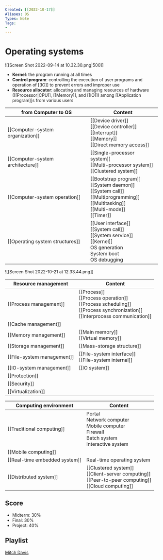```yaml
---
Created: [[2022-10-17]]
Aliases: OS
Types: Note
Tags: 
- 
---
```

# Operating systems
![[Screen Shot 2022-09-14 at 10.32.30.png|500]]
- **Kernel**: the program running at all times
- **Control program**: controlling the execution of user programs and operation of [[IO]] to prevent errors and improper use
- **Resource allocator**: allocating and managing resources of hardware ([[Processor|CPU]], [[Memory]], and [[IO]]) among [[Application program]]s from various users

| from Computer to OS              | Content                                                                                                                                  |
| -------------------------------- | ---------------------------------------------------------------------------------------------------------------------------------------- |
| [[Computer-system organization]] | [[Device driver]]<br>[[Device controller]]<br>[[Interrupt]]<br>[[Memory]]<br>[[Direct memory access]]                                    |
| [[Computer-system architecture]] | [[Single-processor system]]<br>[[Multi-processor system]]<br>[[Clustered system]]                                                        |
| [[Computer-system operation]]    | [[Bootstrap program]]<br>[[System daemon]]<br>[[System call]]<br>[[Multiprogramming]]<br>[[Multitasking]]<br>[[Multi-mode]]<br>[[Timer]] |
| [[Operating system structures]]  | [[User interface]]<br>[[System call]]<br>[[System service]]<br>[[Kernel]]<br>OS generation<br>System boot<br>OS debugging                |

![[Screen Shot 2022-10-21 at 12.33.44.png]]

| Resource management        | Content                                                                                                                         |
| -------------------------- | ------------------------------------------------------------------------------------------------------------------------------- |
| [[Process management]]     | [[Process]]<br>[[Process operation]]<br>[[Process scheduling]]<br>[[Process synchronization]]<br>[[Interprocess communication]] |
| [[Cache management]]       |                                                                                                                                 |
| [[Memory management]]      | [[Main memory]]<br>[[Virtual memory]]                                                                                           |
| [[Storage management]]     | [[Mass-storage structure]]                                                                                                      |
| [[File-system management]] | [[File-system interface]]<br>[[File-system internal]]                                                                           |
| [[IO-system management]]   | [[IO system]]                                                                                                                   |
| [[Protection]]             |                                                                                                                                 |
| [[Security]]               |                                                                                                                                 |
| [[Virtualization]]         |                                                                                                                                 |

| Computing environment         | Content                                                                                                  |
| ----------------------------- | -------------------------------------------------------------------------------------------------------- |
| [[Traditional computing]]     | Portal<br>Network computer<br>Mobile computer<br>Firewall<br>Batch system<br>Interactive system          |
| [[Mobile computing]]          |                                                                                                          |
| [[Real-time embedded system]] | Real-time operating system                                                                               |
| [[Distributed system]]        | [[Clustered system]]<br>[[Client-server computing]]<br>[[Peer-to-peer computing]]<br>[[Cloud computing]] |

## Score
- Midterm: 30%
- Final: 30%
- Project: 40%

## Playlist
[Mitch Davis](https://www.youtube.com/playlist?list=PLW1yb8L3S1ngGmtKlI5XYcTNQQ1r3xZvq)
